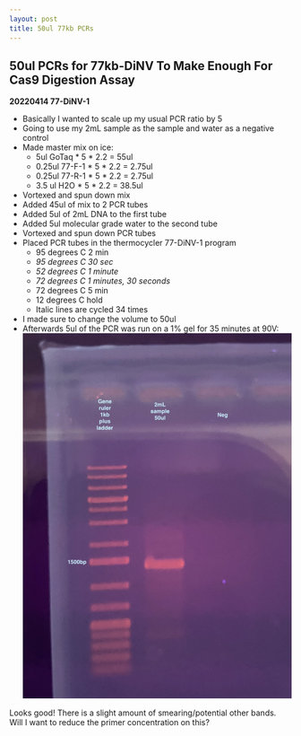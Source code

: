 ```yaml
---
layout: post
title: 50ul 77kb PCRs
---
```


## 50ul PCRs for 77kb-DiNV To Make Enough For Cas9 Digestion Assay

**20220414 77-DiNV-1**

- Basically I wanted to scale up my usual PCR ratio by 5
- Going to use my 2mL sample as the sample and water as a negative control
- Made master mix on ice:
  - 5ul GoTaq * 5 * 2.2 = 55ul
  - 0.25ul 77-F-1 * 5 * 2.2 = 2.75ul
  - 0.25ul 77-R-1 * 5 * 2.2 = 2.75ul
  - 3.5 ul H2O * 5 * 2.2 = 38.5ul
- Vortexed and spun down mix
- Added 45ul of mix to 2 PCR tubes
- Added 5ul of 2mL DNA to the first tube
- Added 5ul molecular grade water to the second tube
- Vortexed and spun down PCR tubes
- Placed PCR tubes in the thermocycler 77-DiNV-1 program
  - 95 degrees C 2 min
  - _95 degrees C 30 sec_
  - _52 degrees C 1 minute_
  - _72 degrees C 1 minutes, 30 seconds_
  - 72 degrees C 5 min
  - 12 degrees C hold
  - Italic lines are cycled 34 times
- I made sure to change the volume to 50ul
- Afterwards 5ul of the PCR was run on a 1% gel for 35 minutes at 90V:
![](https://raw.githubusercontent.com/meschedl/Unckless-Lab-Notebook-Maggie/master/images/20220414-gel.jpeg)

Looks good! There is a slight amount of smearing/potential other bands. Will I want to reduce the primer concentration on this?
